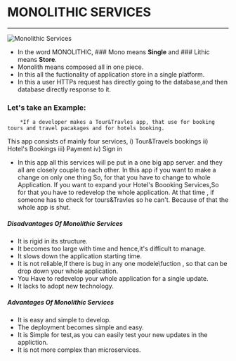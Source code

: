 # MONOLITHIC SERVICES

--------------------------

![Monolithic Services](https://media.geeksforgeeks.org/wp-content/uploads/20200322175817/monolithic.jpg)

* In the word MONOLITHIC, ### Mono means **Single** and ### Lithic means **Store**.
* Monolith means composed all in one piece.
* In this all the fuctionality of application store in a single platform.
* In this a user HTTPs request has directly going to the database,and then database directly response to it.
### Let's take an Example:
		*If a developer makes a Tour&Travles app, that use for booking tours and travel pacakages and for hotels booking.
This app consists of mainly four services,
   i) Tour&Travels bookings
  ii) Hotel's Bookings
 iii) Payment
  iv) Sign in
* In this app all this services will pe put in a one big app server. and they all are closely couple to each other.
In this app if you want to make a change on only one thing So, for that you have to change to whole Application.
If you want to expand your Hotel's Boooking Services,So for that you have to redevelop the whole application.
At that time , if someone has to check for tours&Travles so he can't. Because of that the whole app is shut.

##### Disadvantages Of Monolithic Services 

- It is rigid in its structure.
- It becomes too large with time and hence,it's difficult to manage.
- It slows down the application starting time. 
- It is not reliable,If there is bug in any one modele\fuction , so that can be drop down your whole application.
- You Have to redevelop your whole application for a single update.
- It lacks to adopt new technology.

##### Advantages Of Monolithic Services 

- It is easy and simple to  develop.
- The deployment becomes simple and easy.
- It is Simple for test,as you can easily test your new updates in the appliction.
- It is not more complex than microservices.